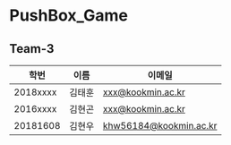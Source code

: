# PushBox_Game
## Team-3
| 학번     | 이름   | 이메일                 |
| -------- | ------ | ---------------------- |
| 2018xxxx | 김태훈 | xxx@kookmin.ac.kr  |
| 2016xxxx | 김현곤 | xxx@kookmin.ac.kr  |
| 20181608 | 김현우 | khw56184@kookmin.ac.kr |
